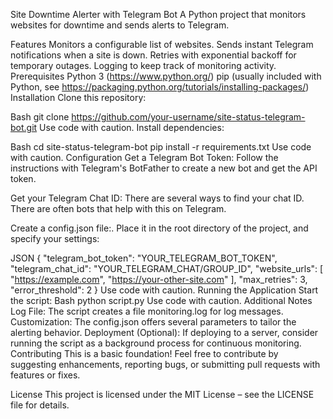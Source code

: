 Site Downtime Alerter with Telegram Bot
A Python project that monitors websites for downtime and sends alerts to Telegram.

Features
Monitors a configurable list of websites.
Sends instant Telegram notifications when a site is down.
Retries with exponential backoff for temporary outages.
Logging to keep track of monitoring activity.
Prerequisites
Python 3 (https://www.python.org/)
pip (usually included with Python, see https://packaging.python.org/tutorials/installing-packages/)
Installation
Clone this repository:

Bash
git clone https://github.com/your-username/site-status-telegram-bot.git
Use code with caution.
Install dependencies:

Bash
cd site-status-telegram-bot 
pip install -r requirements.txt
Use code with caution.
Configuration
Get a Telegram Bot Token:  Follow the instructions with Telegram's BotFather to create a new bot and get the API token.

Get your Telegram Chat ID:  There are several ways to find your chat ID. There are often bots that help with this on Telegram.

Create a config.json file:.  Place it in the root directory of the project, and specify your settings:

JSON
{
  "telegram_bot_token": "YOUR_TELEGRAM_BOT_TOKEN",
  "telegram_chat_id": "YOUR_TELEGRAM_CHAT/GROUP_ID",
  "website_urls": [
    "https://example.com",
    "https://your-other-site.com"
  ],
  "max_retries": 3,  
  "error_threshold": 2 
}
Use code with caution.
Running the Application
Start the script:
Bash
python script.py 
Use code with caution.
Additional Notes
Log File: The script creates a file monitoring.log for log messages.
Customization: The config.json offers several parameters to tailor the alerting behavior.
Deployment (Optional): If deploying to a server, consider running the script as a background process for continuous monitoring.
Contributing
This is a basic foundation!  Feel free to contribute by suggesting enhancements, reporting bugs, or submitting pull requests with features or fixes.

License
This project is licensed under the MIT License – see the LICENSE file for details.
